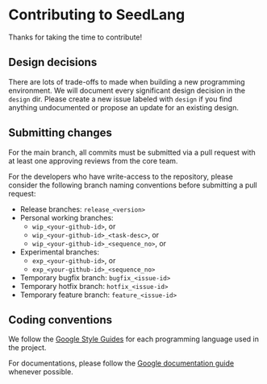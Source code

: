 # Contributing to SeedLang

Thanks for taking the time to contribute!

## Design decisions

There are lots of trade-offs to made when building a new programming
environment. We will document every significant design decision in the `design`
dir. Please create a new issue labeled with `design` if you find anything
undocumented or propose an update for an existing design.

## Submitting changes

For the main branch, all commits must be submitted via a pull request with at
least one approving reviews from the core team.

For the developers who have write-access to the repository, please consider the
following branch naming conventions before submitting a pull request:

 * Release branches: `release_<version>`
 * Personal working branches:
   * `wip_<your-github-id>`, or
   * `wip_<your-github-id>_<task-desc>`, or
   * `wip_<your-github-id>_<sequence_no>`, or
 * Experimental branches:
   * `exp_<your-github-id>`, or
   * `exp_<your-github-id>_<sequence_no>`
 * Temporary bugfix branch: `bugfix_<issue-id>`
 * Temporary hotfix branch: `hotfix_<issue-id>`
 * Temporary feature branch: `feature_<issue-id>`

## Coding conventions

We follow the [Google Style Guides](https://google.github.io/styleguide/) for
each programming language used in the project.

For documentations, please follow the [Google documentation
guide](https://google.github.io/styleguide/docguide/) whenever possible.

